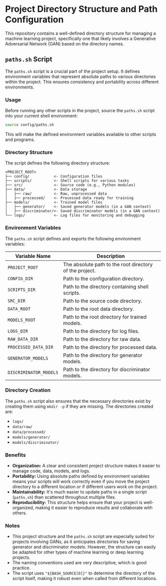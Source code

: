 # Project Directory Structure and Path Configuration

This repository contains a well-defined directory structure for managing a machine learning project, specifically one that likely involves a Generative Adversarial Network (GAN) based on the directory names.

## `paths.sh` Script

The `paths.sh` script is a crucial part of the project setup. It defines environment variables that represent absolute paths to various directories within the project. This ensures consistency and portability across different environments.

### Usage

Before running any other scripts in the project, source the `paths.sh` script into your current shell environment:

```bash
source config/paths.sh
```

This will make the defined environment variables available to other scripts and programs.

### Directory Structure

The script defines the following directory structure:

```
<PROJECT_ROOT>
├── config/           <- Configuration files
├── scripts/          <- Shell scripts for various tasks
├── src/              <- Source code (e.g., Python modules)
├── data/             <- Data storage
│   ├── raw/          <- Raw, unprocessed data
│   ├── processed/    <- Processed data ready for training
├── models/           <- Trained model files
│   ├── generator/    <- Saved generator models (in a GAN context)
│   ├── discriminator/<- Saved discriminator models (in a GAN context)
└── logs/             <- Log files for monitoring and debugging
```

### Environment Variables

The `paths.sh` script defines and exports the following environment variables:

| Variable Name        | Description                                           |
| -------------------- | ----------------------------------------------------- |
| `PROJECT_ROOT`       | The absolute path to the root directory of the project. |
| `CONFIG_DIR`         | Path to the configuration directory.                  |
| `SCRIPTS_DIR`        | Path to the directory containing shell scripts.       |
| `SRC_DIR`            | Path to the source code directory.                    |
| `DATA_ROOT`          | Path to the root data directory.                      |
| `MODELS_ROOT`        | Path to the root directory for trained models.         |
| `LOGS_DIR`           | Path to the directory for log files.                 |
| `RAW_DATA_DIR`       | Path to the directory for raw data.                   |
| `PROCESSED_DATA_DIR` | Path to the directory for processed data.             |
| `GENERATOR_MODELS`   | Path to the directory for generator models.           |
| `DISCRIMINATOR_MODELS`| Path to the directory for discriminator models.       |

### Directory Creation

The `paths.sh` script also ensures that the necessary directories exist by creating them using `mkdir -p` if they are missing. The directories created are:

-   `logs/`
-   `data/raw/`
-   `data/processed/`
-   `models/generator/`
-   `models/discriminator/`

### Benefits

-   **Organization:**  A clear and consistent project structure makes it easier to manage code, data, models, and logs.
-   **Portability:** Using absolute paths defined by environment variables means your scripts will work correctly even if you move the project directory to a different location or if different users work on the project.
-   **Maintainability:**  It's much easier to update paths in a single script (`paths.sh`) than scattered throughout multiple files.
-   **Reproducibility:** This structure helps ensure that your project is well-organized, making it easier to reproduce results and collaborate with others.

### Notes

-   This project structure and the `paths.sh` script are especially suited for projects involving GANs, as it anticipates directories for saving generator and discriminator models. However, the structure can easily be adapted for other types of machine learning or deep learning projects.
-   The naming conventions used are very descriptive, which is good practice.
-   The script uses `"${BASH_SOURCE[0]}"` to determine the directory of the script itself, making it robust even when called from different locations.
